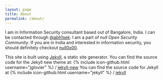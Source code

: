 ```yaml
---
layout: page
title: About
permalink: /about/
---
```

I am in Information Security consultant based out of Bangalore, India. I can be contacted through [@abh1sek](http://www.twitter.com/abh1sek). I am a part of *null Open Security Community*. If you are in India and interested in information security, you should definitely checkout [null0x00](http://www.null.co.in).

This site is built using [Jekyll](http://jekyllrb.com/), a static site generator.
You can find the source code for the Jekyll new theme at:
{% include icon-github.html username="jglovier" %} /
[jekyll-new](https://github.com/jglovier/jekyll-new)
You can find the source code for Jekyll at
{% include icon-github.html username="jekyll" %} /
[jekyll](https://github.com/jekyll/jekyll)
